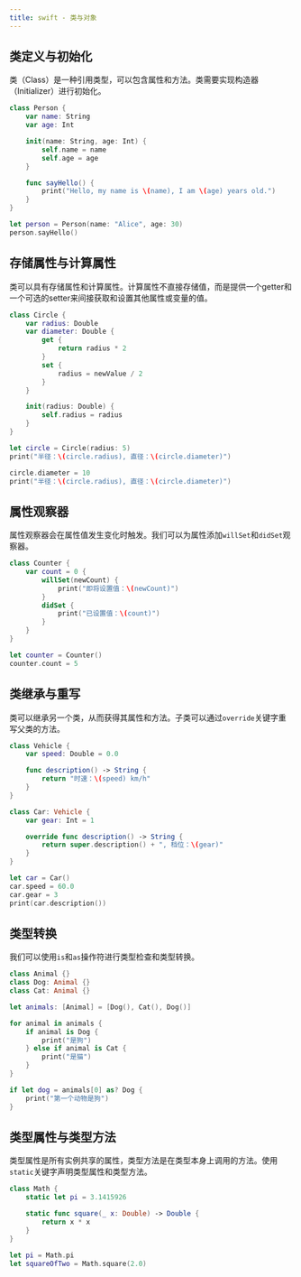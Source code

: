 ```yaml
---
title: swift - 类与对象
---
```

## 类定义与初始化
类（Class）是一种引用类型，可以包含属性和方法。类需要实现构造器（Initializer）进行初始化。
```swift
class Person {
    var name: String
    var age: Int

    init(name: String, age: Int) {
        self.name = name
        self.age = age
    }

    func sayHello() {
        print("Hello, my name is \(name), I am \(age) years old.")
    }
}

let person = Person(name: "Alice", age: 30)
person.sayHello()
```
## 存储属性与计算属性
类可以具有存储属性和计算属性。计算属性不直接存储值，而是提供一个getter和一个可选的setter来间接获取和设置其他属性或变量的值。
```swift
class Circle {
    var radius: Double
    var diameter: Double {
        get {
            return radius * 2
        }
        set {
            radius = newValue / 2
        }
    }

    init(radius: Double) {
        self.radius = radius
    }
}

let circle = Circle(radius: 5)
print("半径：\(circle.radius), 直径：\(circle.diameter)")

circle.diameter = 10
print("半径：\(circle.radius), 直径：\(circle.diameter)")
```
## 属性观察器
属性观察器会在属性值发生变化时触发。我们可以为属性添加`willSet`和`didSet`观察器。
```swift
class Counter {
    var count = 0 {
        willSet(newCount) {
            print("即将设置值：\(newCount)")
        }
        didSet {
            print("已设置值：\(count)")
        }
    }
}

let counter = Counter()
counter.count = 5
```
## 类继承与重写
类可以继承另一个类，从而获得其属性和方法。子类可以通过`override`关键字重写父类的方法。
```swift
class Vehicle {
    var speed: Double = 0.0

    func description() -> String {
        return "时速：\(speed) km/h"
    }
}

class Car: Vehicle {
    var gear: Int = 1

    override func description() -> String {
        return super.description() + ", 档位：\(gear)"
    }
}

let car = Car()
car.speed = 60.0
car.gear = 3
print(car.description())
```
## 类型转换
我们可以使用`is`和`as`操作符进行类型检查和类型转换。
```swift
class Animal {}
class Dog: Animal {}
class Cat: Animal {}

let animals: [Animal] = [Dog(), Cat(), Dog()]

for animal in animals {
    if animal is Dog {
        print("是狗")
    } else if animal is Cat {
        print("是猫")
    }
}

if let dog = animals[0] as? Dog {
    print("第一个动物是狗")
}
```
## 类型属性与类型方法
类型属性是所有实例共享的属性，类型方法是在类型本身上调用的方法。使用`static`关键字声明类型属性和类型方法。
```swift
class Math {
    static let pi = 3.1415926

    static func square(_ x: Double) -> Double {
        return x * x
    }
}

let pi = Math.pi
let squareOfTwo = Math.square(2.0)
```
